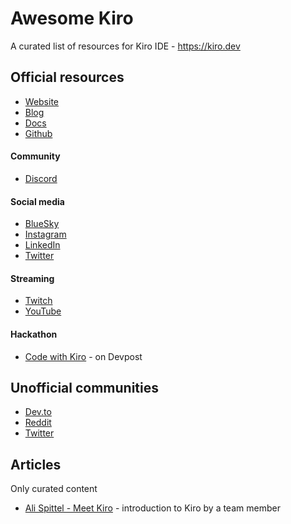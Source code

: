 # Awesome Kiro
A curated list of resources for Kiro IDE - https://kiro.dev

## Official resources

- [Website](https://kiro.dev)
- [Blog](https://kiro.dev/blog)
- [Docs](https://docs.kiro.dev)
- [Github](https://github.com/kirodotdev/Kiro)

#### Community
- [Discord](https://discord.gg/kirodotdev)

#### Social media
- [BlueSky](https://bsky.app/profile/kiro.dev)
- [Instagram](https://www.instagram.com/kirodotdev)
- [LinkedIn](https://www.linkedin.com/showcase/kirodotdev)
- [Twitter](https://x.com/kirodotdev)

#### Streaming
- [Twitch](https://www.twitch.tv/kirodotdev)
- [YouTube](https://www.youtube.com/@kirodotdev)

#### Hackathon
- [Code with Kiro](https://kiro.devpost.com) - on Devpost

## Unofficial communities
- [Dev.to](https://dev.to/kirodotdev)
- [Reddit](https://www.reddit.com/r/kirodotdev)
- [Twitter](https://x.com/i/communities/1944853984478683582)

## Articles

Only curated content

- [Ali Spittel - Meet Kiro](https://dev.to/kirodotdev/meet-kiro-4m0o) - introduction to Kiro by a team member
